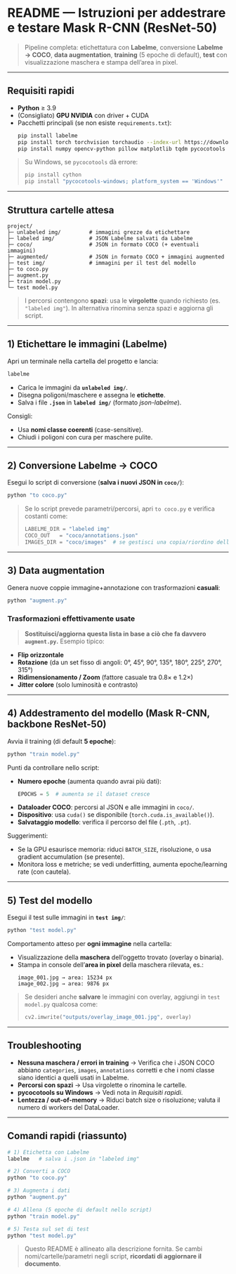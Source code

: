 # README — Istruzioni per addestrare e testare Mask R-CNN (ResNet-50)

> Pipeline completa: etichettatura con **Labelme**, conversione **Labelme → COCO**, **data augmentation**, **training** (5 epoche di default), **test** con visualizzazione maschera e stampa dell’area in pixel.

---

## Requisiti rapidi

- **Python** ≥ 3.9
- (Consigliato) **GPU NVIDIA** con driver + CUDA
- Pacchetti principali (se non esiste `requirements.txt`):
  ```bash
  pip install labelme
  pip install torch torchvision torchaudio --index-url https://download.pytorch.org/whl/cu121   # per GPU CUDA 12.1 (adatta alla tua macchina)
  pip install numpy opencv-python pillow matplotlib tqdm pycocotools
  ```

> Su Windows, se `pycocotools` dà errore:
> ```bash
> pip install cython
> pip install "pycocotools-windows; platform_system == 'Windows'"
> ```

---

## Struttura cartelle attesa

```
project/
├─ unlabeled img/         # immagini grezze da etichettare
├─ labeled img/           # JSON Labelme salvati da Labelme
├─ coco/                  # JSON in formato COCO (+ eventuali immagini)
├─ augmented/             # JSON in formato COCO + immagini augmented
├─ test img/              # immagini per il test del modello
├─ to coco.py
├─ augment.py
├─ train model.py
└─ test model.py
```

> I percorsi contengono **spazi**: usa le **virgolette** quando richiesto (es. `"labeled img"`). In alternativa rinomina senza spazi e aggiorna gli script.

---

## 1) Etichettare le immagini (Labelme)

Apri un terminale nella cartella del progetto e lancia:

```bash
labelme
```

- Carica le immagini da **`unlabeled img/`**.
- Disegna poligoni/maschere e assegna le **etichette**.
- Salva i file **`.json`** in **`labeled img/`** (formato *json-labelme*).

Consigli:
- Usa **nomi classe coerenti** (case-sensitive).
- Chiudi i poligoni con cura per maschere pulite.

---

## 2) Conversione Labelme → COCO

Esegui lo script di conversione (**salva i nuovi JSON in `coco/`**):

```bash
python "to coco.py"
```

> Se lo script prevede parametri/percorsi, apri `to coco.py` e verifica costanti come:
> ```python
> LABELME_DIR = "labeled img"
> COCO_OUT   = "coco/annotations.json"
> IMAGES_DIR = "coco/images"  # se gestisci una copia/riordino delle immagini
> ```

---

## 3) Data augmentation

Genera nuove coppie immagine+annotazione con trasformazioni **casuali**:

```bash
python "augment.py"
```

### Trasformazioni effettivamente usate
> **Sostituisci/aggiorna questa lista in base a ciò che fa davvero `augment.py`.** Esempio tipico:
- **Flip orizzontale**
- **Rotazione** (da un set fisso di angoli: 0°, 45°, 90°, 135°, 180°, 225°, 270°, 315°)
- **Ridimensionamento / Zoom** (fattore casuale tra 0.8× e 1.2×)
- **Jitter colore** (solo luminosità e contrasto)

---

## 4) Addestramento del modello (Mask R-CNN, backbone ResNet-50)

Avvia il training (di default **5 epoche**):

```bash
python "train model.py"
```

Punti da controllare nello script:
- **Numero epoche** (aumenta quando avrai più dati):
  ```python
  EPOCHS = 5  # aumenta se il dataset cresce
  ```
- **Dataloader COCO**: percorsi al JSON e alle immagini in `coco/`.
- **Dispositivo**: usa `cuda()` se disponibile (`torch.cuda.is_available()`).
- **Salvataggio modello**: verifica il percorso del file (`.pth`, `.pt`).

Suggerimenti:
- Se la GPU esaurisce memoria: riduci `BATCH_SIZE`, risoluzione, o usa gradient accumulation (se presente).
- Monitora loss e metriche; se vedi underfitting, aumenta epoche/learning rate (con cautela).

---

## 5) Test del modello

Esegui il test sulle immagini in **`test img/`**:

```bash
python "test model.py"
```

Comportamento atteso per **ogni immagine** nella cartella:
- Visualizzazione della **maschera** dell’oggetto trovato (overlay o binaria).
- Stampa in console dell’**area in pixel** della maschera rilevata, es.:
  ```
  image_001.jpg → area: 15234 px
  image_002.jpg → area: 9876 px
  ```

> Se desideri anche **salvare** le immagini con overlay, aggiungi in `test model.py` qualcosa come:
> ```python
> cv2.imwrite("outputs/overlay_image_001.jpg", overlay)
> ```

---

## Troubleshooting

- **Nessuna maschera / errori in training** → Verifica che i JSON COCO abbiano `categories`, `images`, `annotations` corretti e che i nomi classe siano identici a quelli usati in Labelme.
- **Percorsi con spazi** → Usa virgolette o rinomina le cartelle.
- **pycocotools su Windows** → Vedi nota in *Requisiti rapidi*.
- **Lentezza / out-of-memory** → Riduci batch size o risoluzione; valuta il numero di workers del DataLoader.

---

## Comandi rapidi (riassunto)

```bash
# 1) Etichetta con Labelme
labelme   # salva i .json in "labeled img"

# 2) Converti a COCO
python "to coco.py"

# 3) Augmenta i dati
python "augment.py"

# 4) Allena (5 epoche di default nello script)
python "train model.py"

# 5) Testa sul set di test
python "test model.py"
```

> Questo README è allineato alla descrizione fornita. Se cambi nomi/cartelle/parametri negli script, **ricordati di aggiornare il documento**.

